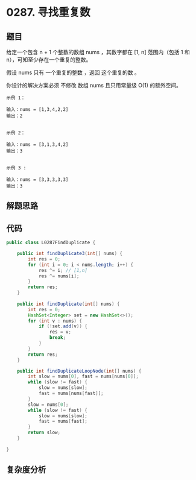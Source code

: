 # 0287. 寻找重复数

## 题目
给定一个包含 n + 1 个整数的数组 nums ，其数字都在 [1, n] 范围内（包括 1 和 n），可知至少存在一个重复的整数。

假设 nums 只有 一个重复的整数 ，返回 这个重复的数 。

你设计的解决方案必须 不修改 数组 nums 且只用常量级 O(1) 的额外空间。


```
示例 1：

输入：nums = [1,3,4,2,2]
输出：2


示例 2：

输入：nums = [3,1,3,4,2]
输出：3


示例 3 :

输入：nums = [3,3,3,3,3]
输出：3
```

## 解题思路


## 代码
```java
public class L0287FindDuplicate {

    public int findDuplicate3(int[] nums) {
        int res = 0;
        for (int i = 0; i < nums.length; i++) {
            res ^= i; // [1,n]
            res ^= nums[i];
        }
        return res;
    }
        
    public int findDuplicate(int[] nums) {
        int res = 0;
        HashSet<Integer> set = new HashSet<>();
        for (int v : nums) {
            if (!set.add(v)) {
                res = v;
                break;
            }
        }
        return res;
    }

    public int findDuplicateLoopNode(int[] nums) {
        int slow = nums[0], fast = nums[nums[0]];
        while (slow != fast) {
            slow = nums[slow];
            fast = nums[nums[fast]];
        }
        slow = nums[0];
        while (slow != fast) {
            slow = nums[slow];
            fast = nums[fast];
        }
        return slow;
    }
    
}
```

## 复杂度分析

